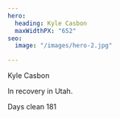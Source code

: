 ```yaml
---
hero:
  heading: Kyle Casbon
  maxWidthPX: "652"
seo:
  image: "/images/hero-2.jpg"

---
```

Kyle Casbon

In recovery in Utah. 

Days clean 181